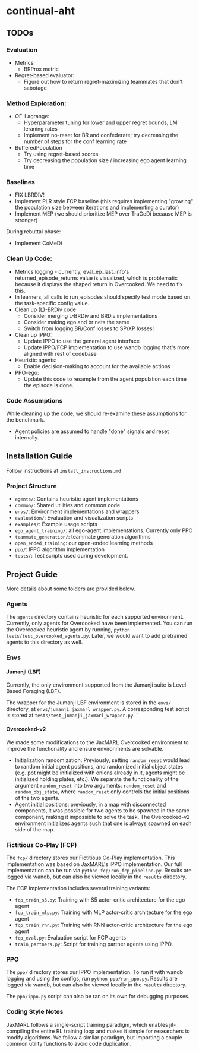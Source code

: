 # continual-aht

## TODOs

### Evaluation
- Metrics: 
    - BRProx metric    
- Regret-based evaluator: 
    - Figure out how to return regret-maximizing teammates that don't sabotage

### Method Exploration: 
- OE-Lagrange: 
    - Hyperparameter tuning for lower and upper regret bounds, LM leraning rates 
    - Implement no-reset for BR and confederate; try decreasing the number of steps for the conf learning rate
- BufferedPopulation
    - Try using regret-based scores
    - Try decreasing the population size / increasing ego agent learning time

### Baselines 
- FIX LBRDIV!
- Implement PLR style FCP baseline (this requires implementing "growing" the population size between iterations and implementing a curator)
- Implement MEP (we should prioritize MEP over TraGeDi because MEP is stronger)

During rebuttal phase: 
- Implement CoMeDi

### Clean Up Code: 
- Metrics logging - currently, eval_ep_last_info's returned_episode_returns value is visualized, which is problematic because 
 it displays the shaped return in Overcooked. We need to fix this.
- In learners, all calls to run_episodes should specify test mode based on the task-specific config value.
- Clean up (L)-BRDiv code
    - Consider merging L-BRDiv and BRDiv implementations
    - Consider making ego and br nets the same 
    - Switch from logging BR/Conf losses to SP/XP losses!
- Clean up IPPO: 
    - Update IPPO to use the general agent interface
    - Update IPPO/FCP implementation to use wandb logging that's more aligned with rest of codebase
- Heuristic agents: 
    - Enable decision-making to account for the available actions
- PPO-ego: 
    - Update this code to resample from the agent population each time the episode is done.

### Code Assumptions
While cleaning up the code, we should re-examine these assumptions for the benchmark. 
- Agent policies are assumed to handle "done" signals and reset internally. 

## Installation Guide
Follow instructions at `install_instructions.md`

### Project Structure
- `agents/`: Contains heuristic agent implementations
- `common/`: Shared utilities and common code
- `envs/`: Environment implementations and wrappers
- `evaluation/`: Evaluation and visualization scripts
- `examples/`: Example usage scripts
- `ego_agent_training/`: all ego-agent implementations. Currently only PPO
- `teammate_generation/`: teammate generation algorithms
- `open_ended_training`: our open-ended learning methods
- `ppo/`: IPPO algorithm implementation
- `tests/`: Test scripts used during development.

## Project Guide

More details about some folders are provided below. 

### Agents

The `agents` directory contains heuristic for each supported environment. 
Currently, only agents for Overcooked have been implemented.
You can run the Overcooked heuristic agent by running, `python tests/test_overcooked_agents.py`.
Later, we would want to add pretrained agents to this directory as well. 

### Envs
#### Jumanji (LBF)
Currently, the only environment supported from the Jumanji suite is Level-Based Foraging (LBF).

The wrapper for the Jumanji LBF environment is stored in the `envs/` directory, at `envs/jumanji_jaxmarl_wrapper.py`. A corresponding test script is stored at `tests/test_jumanji_jaxmarl_wrapper.py`.
`
#### Overcooked-v2
We made some modifications to the JaxMARL Overcooked environment to improve the functionality and ensure environments are solvable.

- Initialization randomization: Previously, setting `random_reset` would lead to random initial agent positions, and randomized initial object states (e.g. pot might be initialized with onions already in it, agents might be initialized holding plates, etc.). We separate the functionality of the argument `random_reset` into two arguments: `random_reset` and `random_obj_state`, where `random_reset` only controls the initial positions of the two agents. 
- Agent initial positions: previously, in a map with disconnected components, it was possible for two agents to be spawned in the same component, making it impossible to solve the task. The Overcooked-v2 environment initializes agents such that one is always spawned on each side of the map.


### Fictitious Co-Play (FCP)
The `fcp/` directory stores our Fictitious Co-Play implementation. This implementation was based on JaxMARL's IPPO implementation. 
Our full implementation can be run via `python fcp/run_fcp_pipeline.py`. Results are logged via wandb, but can also be viewed locally in the `results` directory.

The FCP implementation includes several training variants:
- `fcp_train_s5.py`: Training with S5 actor-critic architecture for the ego agent
- `fcp_train_mlp.py`: Training with MLP actor-critic architecture for the ego agent
- `fcp_train_rnn.py`: Training with RNN actor-critic architecture for the ego agent
- `fcp_eval.py`: Evaluation script for FCP agents
- `train_partners.py`: Script for training partner agents using IPPO.

### PPO
The `ppo/` directory stores our IPPO implementation. 
To run it with wandb logging and using the configs, run `python ppo/run_ppo.py`. 
Results are logged via wandb, but can also be viewed locally in the `results` directory.

The `ppo/ippo.py` script can also be ran on its own for debugging purposes.

### Coding Style Notes
JaxMARL follows a single-script training paradigm, which enables jit-compiling the entire RL training loop and makes it simple for researchers to modify algorithms. 
We follow a similar paradigm, but importing a couple common utility functions to avoid code duplication. 
